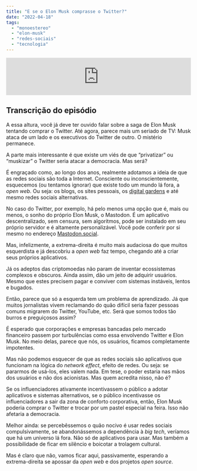 ```yaml
---
title: "E se o Elon Musk comprasse o Twitter?"
date: "2022-04-18"
tags: 
  - "monoestereo"
  - "elon-musk"
  - "redes-sociais"
  - "tecnologia"
---
```


<iframe src="https://anchor.fm/monoestereo/embed/episodes/E-se-o-Elon-Musk-comprasse-o-Twitter-e1hb1g0" height="102px" width="100%" frameborder="0" scrolling="no"></iframe>

## Transcrição do episódio

A essa altura, você já deve ter ouvido falar sobre a saga de Elon Musk tentando comprar o Twitter. Até agora, parece mais um seriado de TV: Musk ataca de um lado e os executivos do Twitter de outro. O mistério permanece.

A parte mais interessante é que existe um viés de que “privatizar” ou “muskizar” o Twitter seria atacar a democracia. Mas será?

É engraçado como, ao longo dos anos, realmente adotamos a ideia de que as redes sociais são toda a Internet. Consciente ou inconscientemente, esquecemos (ou tentamos ignorar) que existe todo um mundo lá fora, a _open web_. Ou seja: os blogs, os sites pessoais, os [digital gardens](https://eduf.me/digital-gardens/) e até mesmo redes sociais alternativas.

No caso do Twitter, por exemplo, há pelo menos uma opção que é, mais ou menos, o sonho do próprio Elon Musk, o Mastodon. É um aplicativo descentralizado, sem censura, sem algoritmos, pode ser instalado em seu próprio servidor e é altamente personalizável. Você pode conferir por si mesmo no endereço [Mastodon.social](https://mastodon.social).

Mas, infelizmente, a extrema-direita é muito mais audaciosa do que muitos esquerdista e já descobriu a _open web_ faz tempo, chegando até a criar seus próprios aplicativos.

Já os adeptos das criptomoedas não param de inventar ecossistemas complexos e obscuros. Ainda assim, dão um jeito de adquirir usuários. Mesmo que estes precisem pagar e conviver com sistemas instáveis, lentos e bugados.

Então, parece que só a esquerda tem um problema de aprendizado. Já que muitos jornalistas vivem reclamando do quão difícil seria fazer pessoas comuns migrarem do Twitter, YouTube, etc. Será que somos todos tão burros e preguiçosos assim?

É esperado que corporações e empresas bancadas pelo mercado financeiro passem por turbulências como essa envolvendo Twitter e Elon Musk. No meio delas, parece que nós, os usuários, ficamos completamente impotentes.

Mas não podemos esquecer de que as redes sociais são aplicativos que funcionam na lógica do _network effect_, efeito de redes. Ou seja: se pararmos de usá-los, eles valem nada. Em tese, o poder estaria nas mãos dos usuários e não dos acionistas. Mas quem acredita nisso, não é?

Se os influenciadores ativamente incentivassem o público a adotar aplicativos e sistemas alternativos, se o público incentivasse os influenciadores a sair da zona de conforto corporativa, então, Elon Musk poderia comprar o Twitter e trocar por um pastel especial na feira. Isso não afetaria a democracia.

Melhor ainda: se percebêssemos o quão nocivo é usar redes sociais compulsivamente, se abandonássemos a dependência à _big tech_, veríamos que há um universo lá fora. Não só de aplicativos para usar. Mas também a possibilidade de ficar em silêncio e boicotar a trolagem cultural.

Mas é claro que não, vamos ficar aqui, passivamente, esperando a extrema-direita se apossar da _open web_ e dos projetos _open source_.
